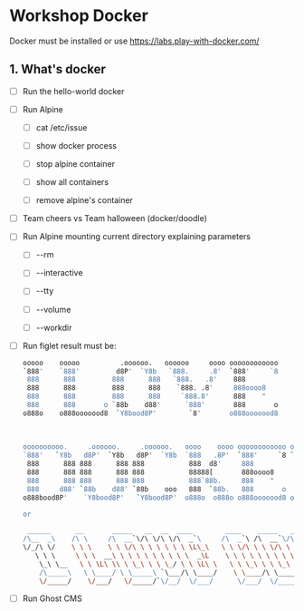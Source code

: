 # Workshop Docker

Docker must be installed or use https://labs.play-with-docker.com/

## 1. What's docker

- [ ] Run the hello-world docker

- [ ] Run Alpine
  
  - [ ] cat /etc/issue
  
  - [ ] show docker process
  
  - [ ] stop alpine container
  
  - [ ] show all containers
  
  - [ ] remove alpine's container

- [ ] Team cheers vs Team halloween (docker/doodle)

- [ ] Run Alpine mounting current directory explaining parameters
  
  - [ ] --rm
  
  - [ ] --interactive
  
  - [ ] --tty
  
  - [ ] --volume
  
  - [ ] --workdir

- [ ] Run figlet result must be:
  
  ```bash
  ooooo    ooooo          .oooooo.   oooooo     oooo oooooooooooo 
  `888'    `888'         d8P'  `Y8b   `888.     .8'  `888'     `8 
   888      888         888      888   `888.   .8'    888         
   888      888         888      888    `888. .8'     888oooo8    
   888      888         888      888     `888.8'      888    "    
   888      888       o `88b    d88'      `888'       888       o 
  o888o    o888ooooood8  `Y8bood8P'        `8'       o888ooooood8 
                                                                  
                                                                  
                                                                  
  oooooooooo.     .oooooo.     .oooooo.   oooo    oooo oooooooooooo ooooooooo.   
  `888'   `Y8b   d8P'  `Y8b   d8P'  `Y8b  `888   .8P'  `888'     `8 `888   `Y88. 
   888      888 888      888 888           888  d8'     888          888   .d88' 
   888      888 888      888 888           88888[       888oooo8     888ooo88P'  
   888      888 888      888 888           888`88b.     888    "     888`88b.    
   888     d88' `88b    d88' `88b    ooo   888  `88b.   888       o  888  `88b.  
  o888bood8P'    `Y8bood8P'   `Y8bood8P'  o888o  o888o o888ooooood8 o888o  o888o 
  
  or
  
   ______      __       _____   __  __  ____        ____    _____   ____     __  __   ____    ____       
  /\__  _\    /\ \     /\  __`\/\ \/\ \/\  _`\     /\  _`\ /\  __`\/\  _`\  /\ \/\ \ /\  _`\ /\  _`\     
  \/_/\ \/    \ \ \    \ \ \/\ \ \ \ \ \ \ \L\_\   \ \ \/\ \ \ \/\ \ \ \/\_\\ \ \/'/'\ \ \L\_\ \ \L\ \   
     \ \ \     \ \ \  __\ \ \ \ \ \ \ \ \ \  _\L    \ \ \ \ \ \ \ \ \ \ \/_/_\ \ , <  \ \  _\L\ \ ,  /   
      \_\ \__   \ \ \L\ \\ \ \_\ \ \ \_/ \ \ \L\ \   \ \ \_\ \ \ \_\ \ \ \L\ \\ \ \\`\ \ \ \L\ \ \ \\ \  
      /\_____\   \ \____/ \ \_____\ `\___/\ \____/    \ \____/\ \_____\ \____/ \ \_\ \_\\ \____/\ \_\ \_\
      \/_____/    \/___/   \/_____/`\/__/  \/___/      \/___/  \/_____/\/___/   \/_/\/_/ \/___/  \/_/\/ /
  
  ```

- [ ] Run Ghost CMS

